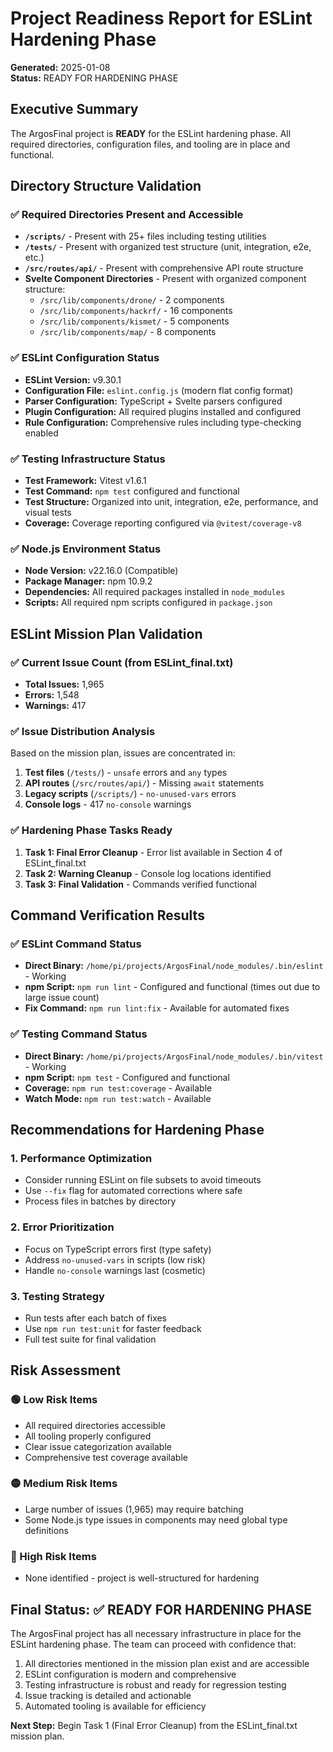 # Project Readiness Report for ESLint Hardening Phase

**Generated:** 2025-01-08  
**Status:** READY FOR HARDENING PHASE

## Executive Summary

The ArgosFinal project is **READY** for the ESLint hardening phase. All required directories, configuration files, and tooling are in place and functional.

## Directory Structure Validation

### ✅ Required Directories Present and Accessible

- **`/scripts/`** - Present with 25+ files including testing utilities
- **`/tests/`** - Present with organized test structure (unit, integration, e2e, etc.)
- **`/src/routes/api/`** - Present with comprehensive API route structure
- **Svelte Component Directories** - Present with organized component structure:
    - `/src/lib/components/drone/` - 2 components
    - `/src/lib/components/hackrf/` - 16 components
    - `/src/lib/components/kismet/` - 5 components
    - `/src/lib/components/map/` - 8 components

### ✅ ESLint Configuration Status

- **ESLint Version:** v9.30.1
- **Configuration File:** `eslint.config.js` (modern flat config format)
- **Parser Configuration:** TypeScript + Svelte parsers configured
- **Plugin Configuration:** All required plugins installed and configured
- **Rule Configuration:** Comprehensive rules including type-checking enabled

### ✅ Testing Infrastructure Status

- **Test Framework:** Vitest v1.6.1
- **Test Command:** `npm test` configured and functional
- **Test Structure:** Organized into unit, integration, e2e, performance, and visual tests
- **Coverage:** Coverage reporting configured via `@vitest/coverage-v8`

### ✅ Node.js Environment Status

- **Node Version:** v22.16.0 (Compatible)
- **Package Manager:** npm 10.9.2
- **Dependencies:** All required packages installed in `node_modules`
- **Scripts:** All required npm scripts configured in `package.json`

## ESLint Mission Plan Validation

### ✅ Current Issue Count (from ESLint_final.txt)

- **Total Issues:** 1,965
- **Errors:** 1,548
- **Warnings:** 417

### ✅ Issue Distribution Analysis

Based on the mission plan, issues are concentrated in:

1. **Test files** (`/tests/`) - `unsafe` errors and `any` types
2. **API routes** (`/src/routes/api/`) - Missing `await` statements
3. **Legacy scripts** (`/scripts/`) - `no-unused-vars` errors
4. **Console logs** - 417 `no-console` warnings

### ✅ Hardening Phase Tasks Ready

1. **Task 1: Final Error Cleanup** - Error list available in Section 4 of ESLint_final.txt
2. **Task 2: Warning Cleanup** - Console log locations identified
3. **Task 3: Final Validation** - Commands verified functional

## Command Verification Results

### ✅ ESLint Command Status

- **Direct Binary:** `/home/pi/projects/ArgosFinal/node_modules/.bin/eslint` - Working
- **npm Script:** `npm run lint` - Configured and functional (times out due to large issue count)
- **Fix Command:** `npm run lint:fix` - Available for automated fixes

### ✅ Testing Command Status

- **Direct Binary:** `/home/pi/projects/ArgosFinal/node_modules/.bin/vitest` - Working
- **npm Script:** `npm test` - Configured and functional
- **Coverage:** `npm run test:coverage` - Available
- **Watch Mode:** `npm run test:watch` - Available

## Recommendations for Hardening Phase

### 1. Performance Optimization

- Consider running ESLint on file subsets to avoid timeouts
- Use `--fix` flag for automated corrections where safe
- Process files in batches by directory

### 2. Error Prioritization

- Focus on TypeScript errors first (type safety)
- Address `no-unused-vars` in scripts (low risk)
- Handle `no-console` warnings last (cosmetic)

### 3. Testing Strategy

- Run tests after each batch of fixes
- Use `npm run test:unit` for faster feedback
- Full test suite for final validation

## Risk Assessment

### 🟢 Low Risk Items

- All required directories accessible
- All tooling properly configured
- Clear issue categorization available
- Comprehensive test coverage available

### 🟡 Medium Risk Items

- Large number of issues (1,965) may require batching
- Some Node.js type issues in components may need global type definitions

### 🔴 High Risk Items

- None identified - project is well-structured for hardening

## Final Status: ✅ READY FOR HARDENING PHASE

The ArgosFinal project has all necessary infrastructure in place for the ESLint hardening phase. The team can proceed with confidence that:

1. All directories mentioned in the mission plan exist and are accessible
2. ESLint configuration is modern and comprehensive
3. Testing infrastructure is robust and ready for regression testing
4. Issue tracking is detailed and actionable
5. Automated tooling is available for efficiency

**Next Step:** Begin Task 1 (Final Error Cleanup) from the ESLint_final.txt mission plan.
